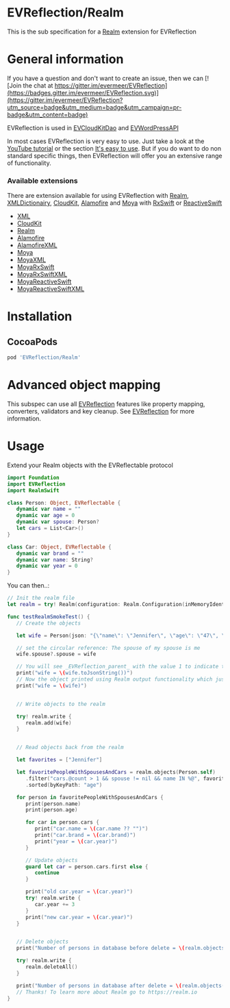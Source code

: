 EVReflection/Realm
============

This is the sub specification for a [Realm](https://realm.io) extension for EVReflection

# General information

If you have a question and don't want to create an issue, then we can [![Join the chat at https://gitter.im/evermeer/EVReflection](https://badges.gitter.im/evermeer/EVReflection.svg)](https://gitter.im/evermeer/EVReflection?utm_source=badge&utm_medium=badge&utm_campaign=pr-badge&utm_content=badge)

EVReflection is used in [EVCloudKitDao](https://github.com/evermeer/EVCloudKitDao) and [EVWordPressAPI](https://github.com/evermeer/EVWordPressAPI)

In most cases EVReflection is very easy to use. Just take a look at the [YouTube tutorial](https://www.youtube.com/watch?v=LPWsQD2nxqg) or the section [It's easy to use](https://github.com/evermeer/EVReflection#its-easy-to-use). But if you do want to do non standard specific things, then EVReflection will offer you an extensive range of functionality.

### Available extensions
There are extension available for using EVReflection with [Realm](https://realm.io), [XMLDictionairy](https://github.com/nicklockwood/XMLDictionary), [CloudKit](https://developer.apple.com/library/content/documentation/DataManagement/Conceptual/CloudKitQuickStart/Introduction/Introduction.html), [Alamofire](https://github.com/Alamofire/Alamofire) and [Moya](https://github.com/Moya/Moya) with [RxSwift](https://github.com/ReactiveX/RxSwift) or [ReactiveSwift](https://github.com/ReactiveSwift/ReactiveSwift)

- [XML](https://github.com/evermeer/EVReflection/tree/master/Source/XML)
- [CloudKit](https://github.com/evermeer/EVReflection/tree/master/Source/CloudKit)
- [Realm](https://github.com/evermeer/EVReflection/tree/master/Source/Realm)
- [Alamofire](https://github.com/evermeer/EVReflection/tree/master/Source/Alamofire)
- [AlamofireXML](https://github.com/evermeer/EVReflection/tree/master/Source/XML)
- [Moya](https://github.com/evermeer/EVReflection/tree/master/Source/Alamofire/Moya)
- [MoyaXML](https://github.com/evermeer/EVReflection/tree/master/Source/Alamofire/Moya/XML)
- [MoyaRxSwift](https://github.com/evermeer/EVReflection/tree/master/Source/Alamofire/Moya/RxSwift)
- [MoyaRxSwiftXML](https://github.com/evermeer/EVReflection/tree/master/Source/Alamofire/Moya/RxSwift/XML)
- [MoyaReactiveSwift](https://github.com/evermeer/EVReflection/tree/master/Source/Alamofire/Moya/ReactiveSwift)
- [MoyaReactiveSwiftXML](https://github.com/evermeer/EVReflection/tree/master/Source/Alamofire/Moya/ReactiveSwift/XML)
# Installation

## CocoaPods

```ruby
pod 'EVReflection/Realm'
```

# Advanced object mapping
This subspec can use all [EVReflection](https://github.com/evermeer/EVReflection) features like property mapping, converters, validators and key cleanup. See [EVReflection](https://github.com/evermeer/EVReflection) for more information.

# Usage

Extend your Realm objects with the EVReflectable protocol

```swift
import Foundation
import EVReflection
import RealmSwift

class Person: Object, EVReflectable {
   dynamic var name = ""
   dynamic var age = 0
   dynamic var spouse: Person?
   let cars = List<Car>()
}

class Car: Object, EVReflectable {
   dynamic var brand = ""  
   dynamic var name: String?
   dynamic var year = 0
}

```

You can then..:
```swift
// Init the realm file
let realm = try! Realm(configuration: Realm.Configuration(inMemoryIdentifier: "TemporaryRealm"))

func testRealmSmokeTest() {
   // Create the objects

   let wife = Person(json: "{\"name\": \"Jennifer\", \"age\": \"47\", \"cars\": [{\"brand\": \"DeLorean\", \"name\": \"Outatime\", \"year\": 1981} , {\"brand\": \"Volkswagen\", \"year\": 2014}], \"spouse\": {\"name\": \"Marty\", \"age\": \"48\"}}")

   // set the circular reference: The spouse of my spouse is me
   wife.spouse?.spouse = wife

   // You will see _EVReflection_parent_ with the value 1 to indicate that there is a circular reference to it's parent 1 level up.
   print("wife = \(wife.toJsonString())")
   // Now the object printed using Realm output functionality which just repeats itself until maximum depth is exeeded
   print("wife = \(wife)")


   // Write objects to the realm

   try! realm.write {
      realm.add(wife)
   }


   // Read objects back from the realm

   let favorites = ["Jennifer"]

   let favoritePeopleWithSpousesAndCars = realm.objects(Person.self)
      .filter("cars.@count > 1 && spouse != nil && name IN %@", favorites)
      .sorted(byKeyPath: "age")

   for person in favoritePeopleWithSpousesAndCars { 
      print(person.name)
      print(person.age)

      for car in person.cars {
         print("car.name = \(car.name ?? "")")
         print("car.brand = \(car.brand)")
         print("year = \(car.year)")
      }

      // Update objects
      guard let car = person.cars.first else {
         continue
      }

      print("old car.year = \(car.year)")
      try! realm.write {
         car.year += 3
      }
      print("new car.year = \(car.year)")
   }


   // Delete objects
   print("Number of persons in database before delete = \(realm.objects(Person.self).count)")

   try! realm.write {
      realm.deleteAll()
   }

   print("Number of persons in database after delete = \(realm.objects(Person.self).count)")
   // Thanks! To learn more about Realm go to https://realm.io    
}
```

